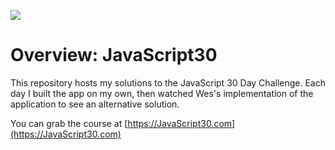 ﻿![](https://javascript30.com/images/JS3-social-share.png)

# Overview: JavaScript30

This repository hosts my solutions to the JavaScript 30 Day Challenge. Each day I built the app on my own, then watched Wes's implementation of the application to see an alternative solution.

You can grab the course at [https://JavaScript30.com](https://JavaScript30.com)
